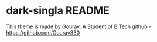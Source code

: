 # dark-singla README

This theme is made by Gourav.
A Student of B.Tech
github - https://github.com/Gourav830
